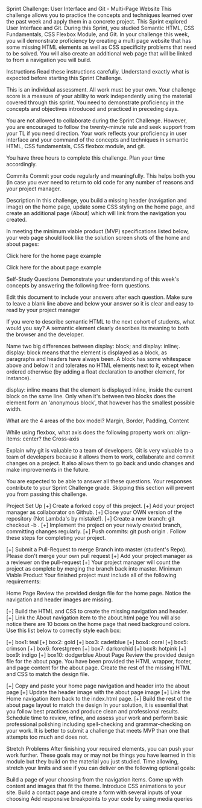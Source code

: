 Sprint Challenge: User Interface and Git - Multi-Page Website
This challenge allows you to practice the concepts and techniques learned over the past week and apply them in a concrete project. This Sprint explored User Interface and Git. During this Sprint, you studied Semantic HTML, CSS Fundamentals, CSS Flexbox Module, and Git. In your challenge this week, you will demonstrate proficiency by creating a multi page website that has some missing HTML elements as well as CSS specificity problems that need to be solved. You will also create an additional web page that will be linked to from a navigation you will build.

Instructions
Read these instructions carefully. Understand exactly what is expected before starting this Sprint Challenge.

This is an individual assessment. All work must be your own. Your challenge score is a measure of your ability to work independently using the material covered through this sprint. You need to demonstrate proficiency in the concepts and objectives introduced and practiced in preceding days.

You are not allowed to collaborate during the Sprint Challenge. However, you are encouraged to follow the twenty-minute rule and seek support from your TL if you need direction. Your work reflects your proficiency in user interface and your command of the concepts and techniques in semantic HTML, CSS fundamentals, CSS flexbox module, and git.

You have three hours to complete this challenge. Plan your time accordingly.

Commits
Commit your code regularly and meaningfully. This helps both you (in case you ever need to return to old code for any number of reasons and your project manager.

Description
In this challenge, you build a missing header (navigation and image) on the home page, update some CSS styling on the home page, and create an additional page (About) which will link from the navigation you created.

In meeting the minimum viable product (MVP) specifications listed below, your web page should look like the solution screen shots of the home and about pages:

Click here for the home page example

Click here for the about page example

Self-Study Questions
Demonstrate your understanding of this week's concepts by answering the following free-form questions.

Edit this document to include your answers after each question. Make sure to leave a blank line above and below your answer so it is clear and easy to read by your project manager

If you were to describe semantic HTML to the next cohort of students, what would you say? A semantic element clearly describes its meaning to both the browser and the developer.

Name two big differences between display: block; and display: inline;. display: block means that the element is displayed as a block, as paragraphs and headers have always been. A block has some whitespace above and below it and tolerates no HTML elements next to it, except when ordered otherwise (by adding a float declaration to another element, for instance).

display: inline means that the element is displayed inline, inside the current block on the same line. Only when it's between two blocks does the element form an 'anonymous block', that however has the smallest possible width.

What are the 4 areas of the box model? Margin, Border, Padding, Content

While using flexbox, what axis does the following property work on: align-items: center? the Cross-axis

Explain why git is valuable to a team of developers. Git is very valuable to a team of developers because it allows them to work, collaborate and commit changes on a project. It also allows them to go back and undo changes and make improvements in the future.

You are expected to be able to answer all these questions. Your responses contribute to your Sprint Challenge grade. Skipping this section will prevent you from passing this challenge.

Project Set Up
[+] Create a forked copy of this project.
[+] Add your project manager as collaborator on Github.
[+] Clone your OWN version of the repository (Not Lambda's by mistake!).
[+] Create a new branch: git checkout -b <firstName-lastName>.
[+] Implement the project on your newly created <firstName-lastName> branch, committing changes regularly.
[+] Push commits: git push origin <firstName-lastName>.
Follow these steps for completing your project.

[+] Submit a Pull-Request to merge Branch into master (student's Repo). Please don't merge your own pull request
[+] Add your project manager as a reviewer on the pull-request
[+] Your project manager will count the project as complete by merging the branch back into master.
Minimum Viable Product
Your finished project must include all of the following requirements:

Home Page
Review the provided design file for the home page. Notice the navigation and header images are missing.

[+] Build the HTML and CSS to create the missing navigation and header.
[+] Link the About navigation item to the about.html page
You will also notice there are 10 boxes on the home page that need background colors. Use this list below to correctly style each box:

[+] box1: teal
[+] box2: gold
[+] box3: cadetblue
[+] box4: coral
[+] box5: crimson
[+] box6: forestgreen
[+] box7: darkorchid
[+] box8: hotpink
[+] box9: indigo
[+] box10: dodgerblue
About Page
Review the provided design file for the about page. You have been provided the HTML wrapper, footer, and page content for the about page. Create the rest of the missing HTML and CSS to match the design file.

[+] Copy and paste your home page navigation and header into the about page
[+] Update the header image with the about page image
[+] Link the Home navigation item back to the index.html page.
[+] Build the rest of the about page layout to match the design
In your solution, it is essential that you follow best practices and produce clean and professional results. Schedule time to review, refine, and assess your work and perform basic professional polishing including spell-checking and grammar-checking on your work. It is better to submit a challenge that meets MVP than one that attempts too much and does not.

Stretch Problems
After finishing your required elements, you can push your work further. These goals may or may not be things you have learned in this module but they build on the material you just studied. Time allowing, stretch your limits and see if you can deliver on the following optional goals:

 Build a page of your choosing from the navigation items. Come up with content and images that fit the theme.
 Introduce CSS animations to your site.
 Build a contact page and create a form with several inputs of your choosing
 Add responsive breakpoints to your code by using media queries